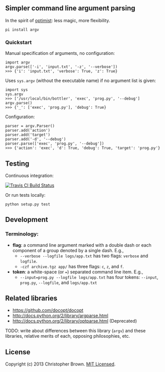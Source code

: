 ## Simpler command line argument parsing

In the spirit of [optimist](https://github.com/substack/node-optimist): less magic, more flexibility.

    pi install argv


### Quickstart

Manual specification of arguments, no configuration:

    import argv
    argv.parse(['-i', 'input.txt', '-z', '--verbose'])
    >>> {'i': 'input.txt', 'verbose': True, 'z': True}

Uses `sys.argv` (without the executable name) if no argument list is given:

    import sys
    sys.argv
    >>> ['/usr/local/bin/bottler', 'exec', 'prog.py', '--debug']
    argv.parse()
    >>> {'_': ['exec', 'prog.py'], 'debug': True}

Configuration:

    parser = argv.Parser()
    parser.add('action')
    parser.add('target')
    parser.add('-d', '--debug')
    parser.parse(['exec', 'prog.py', '--debug'])
    >>> {'action': 'exec', 'd': True, 'debug': True, 'target': 'prog.py'}


## Testing

Continuous integration:

[![Travis CI Build Status](https://travis-ci.org/chbrown/argv.png?branch=master)](https://travis-ci.org/chbrown/argv)

Or run tests locally:

    python setup.py test


## Development

### Terminology:

- **flag**: a command line argument marked with a double dash or each component of a group denoted by a single dash. E.g.,
    * `--verbose --logfile logs/app.txt` has two flags: `verbose` and `logfile`.
    * `-czf archive.tgz app/` has three flags: `c`, `z`, and `f`.
- **token**: a white-space (or `=`) separated command line item. E.g.,
    * `--input=prog.py --logfile logs/app.txt` has four tokens: `--input`, `prog.py`, `--logfile`, and `logs/app.txt`


## Related libraries

* https://github.com/docopt/docopt
* http://docs.python.org/2/library/argparse.html
* http://docs.python.org/2/library/optparse.html (Deprecated)

TODO: write about differences between this library (`argv`) and these libraries,
  relative merits of each, opposing philosophies, etc.


## License

Copyright (c) 2013 Christopher Brown. [MIT Licensed](https://raw.github.com/chbrown/argv/master/LICENSE).
